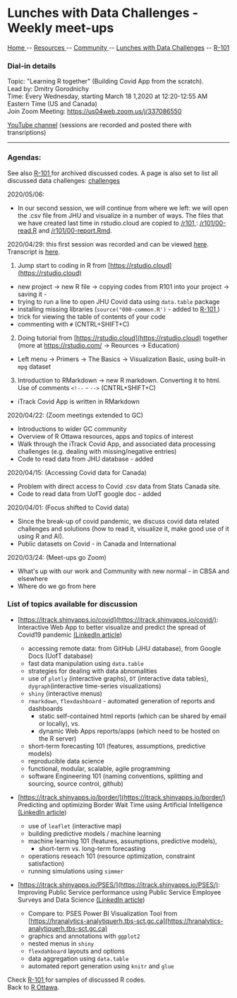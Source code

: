 

# Lunches with Data Challenges - Weekly meet-ups

[ Home ](https://IVI-M.github.io/R-Ottawa/) --  [ Resources ](resources.md) -- [ Community ](community.md) -- [Lunches with Data Challenges](meetups.md) -- [ R-101 ](https://github.com/IVI-M/R-Ottawa/tree/master/r101)


### Dial-in details


Topic: "Learning R together" (Building Covid App from the scratch).   
Lead by: Dmitry Gorodnichy      
Time: Every Wednesday, starting March 18 1,2020 at 12:20-12:55 AM Eastern Time (US and Canada)    
Join Zoom Meeting: https://us04web.zoom.us/j/337086550     
<!-- Password: 
*please contact the organizer or get it from
[GCCollab](https://gccollab.ca/discussion/view/4482867/enlunches-with-data-challenges-on-wednesdays-on-rfr)* -->

[YouTube channel](https://www.youtube.com/playlist?list=PLUogPW3t8g0RFvDGyKo1murnQUaSJxEPl)  (sessions are recorded and posted there with transriptions)

---

### Agendas:

See also [ R-101 ](https://github.com/IVI-M/R-Ottawa/tree/master/r101) for archived discussed codes. 
A page is also set to list all discussed data challenges: [challenges](challenges.md)

2020/05/06: 

- In our second session, we will continue from where we left: we will open the .csv file from JHU and visualize in a number of ways. The files that we have created last time in rstudio.cloud are copied to [/r101 ](https://github.com/IVI-M/R-Ottawa/tree/master/r101) :  [/r101/00-read.R]() and [/r101/00-report.Rmd](). 

2020/04/29: this first session was recorded and can be viewed [here](https://youtu.be/d_EC39tIWMQ). Transcript is [here](https://github.com/IVI-M/R-Ottawa/blob/master/r101/session1-transcript.md).


1. Jump start to coding in R from [https://rstudio.cloud](https://rstudio.cloud) 
  - new project -> new R file -> copying codes from R101 into your project -> saving it -
  - trying to run a line to open JHU Covid data using `data.table` package
  - installing missing libraries (`source("000-common.R')` - added to [ R-101 ](https://github.com/IVI-M/R-Ottawa/tree/master/r101) )
  - trick for viewing the table of contents of your code
  - commenting with `#` (CNTRL+SHIFT+C)
2. Doing tutorial from [https://rstudio.cloud](https://rstudio.cloud) together (more at https://rstudio.com/ -> Reources -> Education)
  - Left menu -> Primers -> The Basics -> Visualization Basic, using built-in `mpg` dataset
3. Introduction to RMarkdown -> new R markdown. Converting it to html. Use of comments `<!--` - `-->` (CNTRL+SHIFT+C)
  - iTrack Covid App is written in RMarkdown



2020/04/22: (Zoom meetings extended to GC)

- Introductions to wider GC community
- Overview of R Ottawa resources, apps and topics of interest
- Walk through the iTrack Covid App, and associated data processing challenges (e.g. dealing with missing/negative entries)
- Code to read data from JHU database - added

2020/04/15:  (Accessing Covid data for Canada)

- Problem with direct access to Covid .csv data from Stats Canada site. 
- Code to read data from UofT google doc - added

2020/04/01:  (Focus shifted to Covid data)

- Since the break-up of covid pandemic, we discuss covid data related challenges and solutions (how to read it, visualize it, make good use of it using R and AI). 
- Public datasets on Covid - in Canada and International


2020/03/24: (Meet-ups go Zoom)

- What's up with our work and Community  with new normal -  in CBSA and elsewhere
- Where do we go from here


###  List of topics available for discussion

- [https://itrack.shinyapps.io/covid](https://itrack.shinyapps.io/covid/):   
Interactive Web App to better visualize and predict the spread of Covid19 pandemic [(LinkedIn article](https://www.linkedin.com/pulse/interactive-web-app-visualize-predict-spread-covid19-gorodnichy/))
  - accessing remote data: from GitHub (JHU database), from Google Docs (UofT database)
  - fast data manipulation using `data.table`
  - strategies for dealing with data abnomalities
  - use of `plotly` (interactive graphs), `DT` (interactive data tables), `dygraph`(interactive time-series visualizations)
  - `shiny` (interactive menus)
  - `rmarkdown`, `flexdashboard` - automated generation of reports and dashboards 
    - static self-contained html reports (which can be shared by email or locally),  vs.  
    - dynamic Web Apps reports/apps (which need to be hosted on the R server)
  - short-term forecasting 101 (features, assumptions, predictive models)
  - reproducible data science
  - functional, modular, scalable, agile programming
  - software Engineering 101 (naming conventions, splitting and sourcing, source control, github)
  
- [https://itrack.shinyapps.io/border/](https://itrack.shinyapps.io/border/)   
Predicting and optimizing Border Wait Time using Artificial Intelligence  [(LinkedIn article](https://www.linkedin.com/pulse/predicting-optimizing-border-wait-time-using-dmitry-gorodnichy/))
  - use of `leaflet` (interactive map)
  - building predictive models / machine learning
  - machine learning 101 (features, assumptions, predictive models), 
    - short-term vs. long-term forecasting
  - operations reseach 101 (resource optimization, constraint satisfaction)
  - running simulations  using `simmer`
  
- [https://itrack.shinyapps.io/PSES/](https://itrack.shinyapps.io/PSES/):   
Improving Public Service performance using Public Service Employee Surveys and Data Science [(LinkedIn article](https://www.linkedin.com/pulse/analyzing-improving-public-service-performance-using-data-gorodnichy/))
  - Compare to: PSES Power BI Visualization Tool from [https://hranalytics-analytiquerh.tbs-sct.gc.ca](https://hranalytics-analytiquerh.tbs-sct.gc.ca)
  - graphics and annotations with `ggplot2`
  - nested menus in `shiny`
  - `flexdahboard` layouts and options
  - data aggregation using `data.table`
  - automated report generation using `knitr` and `glue`


Check  [ R-101 ](https://github.com/IVI-M/R-Ottawa/tree/master/r101) for samples of discussed R codes.   
Back to [R Ottawa](https://ivi-m.github.io/R-Ottawa/). 
